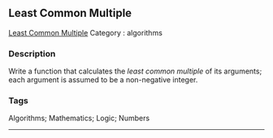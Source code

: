## Least Common Multiple
[Least Common Multiple](https://www.codewars.com/kata/least-common-multiple)
Category : algorithms

### Description
Write a function that calculates the *least common multiple* of its arguments; each argument is assumed to be a non-negative integer.

### Tags
Algorithms; Mathematics; Logic; Numbers

- - -
